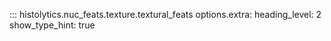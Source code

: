 ::: histolytics.nuc_feats.texture.textural_feats
    options.extra:
      heading_level: 2
      show_type_hint: true
